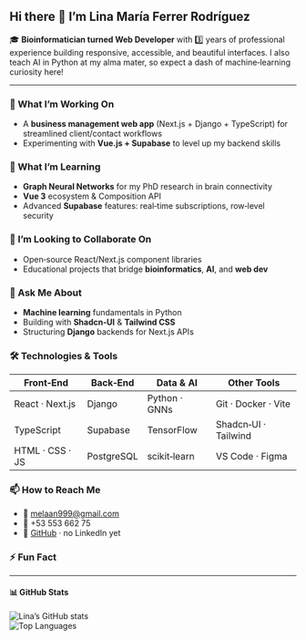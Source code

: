 ## Hi there 👋 I’m Lina María Ferrer Rodríguez

🎓 **Bioinformatician turned Web Developer** with 3️⃣ years of professional experience building responsive, accessible, and beautiful interfaces. I also teach AI in Python at my alma mater, so expect a dash of machine‑learning curiosity here!

---

### 🔭 What I’m Working On
- A **business management web app** (Next.js + Django + TypeScript) for streamlined client/contact workflows  
- Experimenting with **Vue.js + Supabase** to level up my backend skills  

### 🌱 What I’m Learning
- **Graph Neural Networks** for my PhD research in brain connectivity  
- **Vue 3** ecosystem & Composition API  
- Advanced **Supabase** features: real‑time subscriptions, row‑level security  


### 👯 I’m Looking to Collaborate On
- Open‑source React/Next.js component libraries  
- Educational projects that bridge **bioinformatics**, **AI**, and **web dev**  

### 💬 Ask Me About
- **Machine learning** fundamentals in Python 
- Building with **Shadcn‑UI** & **Tailwind CSS**  
- Structuring **Django** backends for Next.js APIs  
 

### 🛠️ Technologies & Tools  
| Front‑End        | Back‑End     | Data & AI     | Other Tools        |
| ---------------- | ------------ | ------------- | ------------------ |
| React · Next.js  | Django       | Python · GNNs | Git · Docker · Vite |
| TypeScript       | Supabase     | TensorFlow    | Shadcn‑UI · Tailwind |
| HTML · CSS · JS  | PostgreSQL   | scikit‑learn  | VS Code · Figma     |

### 📫 How to Reach Me  
- 📧 melaan999@gmail.com  
- 📱 +53 553 662 75  
- 🔗 [GitHub](https://github.com/Melaan99) · no LinkedIn yet  

### ⚡ Fun Fact  
 
---

#### 📊 GitHub Stats  
![Lina’s GitHub stats](https://github-readme-stats.vercel.app/api?username=Melaan99&show_icons=true&theme=radical)  
![Top Languages](https://github-readme-stats.vercel.app/api/top-langs/?username=Melaan99&layout=compact&theme=radical)

